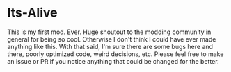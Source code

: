 # Its-Alive

This is my first mod. Ever. Huge shoutout to the modding community in general for being so cool. Otherwise I don't think I could have ever made anything like this.
With that said, I'm sure there are some bugs here and there, poorly optimized code, weird decisions, etc. Please feel free to make an issue or PR if you notice anything that could be changed for the better.
